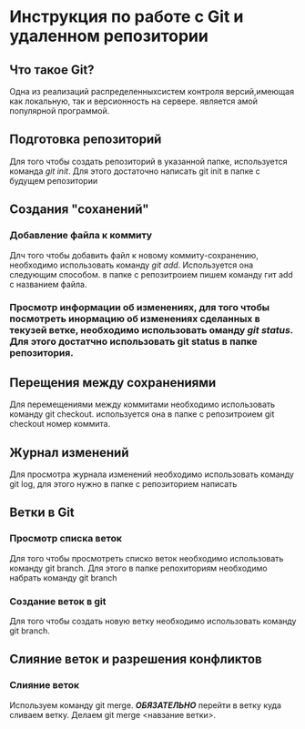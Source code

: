# Инструкция по работе с Git и удаленном репозитории

## Что такое Git?

Одна из реализаций распределенныхсистем контроля версий,имеющая как локальную, так и версионность на сервере. является амой популярной программой.

## Подготовка репозиторий 
Для того чтобы создать репозиторий в указанной папке, используется команда *git init*. Для этого достаточно написать git init в папке с будущем репозитории


## Создания "соханений"

### Добавление файла к коммиту 

Длч того чтобы добавить файл к новому коммиту-сохранению, необходимо использовать команду *git add*. Используется она следующим способом. в папке с репозитроием пишем команду гит add с названием файла.

### Просмотр информации об изменениях, для того чтобы посмотреть инормацию об изменениях сделанных в текузей ветке, необходимо использовать оманду *git status*. Для этого достатчно использовать git status в папке репозитория. 

## Перещения между сохранениями

Для перемещениями между коммитами необходимо использовать команду git checkout. используется она в папке с репозитроием git checkout номер коммита.


## Журнал изменений
Для просмотра журнала изменений необходимо использовать команду git log, для этого нужно в папке с репозиторием написать

## Ветки в Git
### Просмотр списка веток
Для того чтобы просмотреть списко веток необходимо использовать команду git branch. Для этого в папке репохиториям необходимо набрать команду git branch

### Создание веток в git
Для того чтобы создать новую ветку необходимо использовать команду git branch. 

## Слияние веток и разрешения конфликтов
### Слияние веток
Используем команду git merge. ***ОБЯЗАТЕЛЬНО*** перейти в ветку куда сливаем ветку. Делаем git merge <навзание ветки>. 

